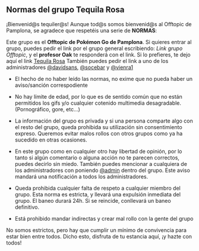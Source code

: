 ## Normas del grupo Tequila Rosa

¡Bienvenid@s tequiler@s!
Aunque tod@s somos bienvenid@s al Offtopic de Pamplona, se agradece que respetéis una serie de **NORMAS**:

Este grupo es el **Offtopic de Pokémon Go de Pamplona**. Si quieres entrar al grupo, puedes pedir el link por el grupo general escribiendo: _Link grupo Offtopic_, y el **profesor Oak** te responderá con el link.
Si lo prefieres, te dejo aquí el link [Tequila Rosa](https://telegram.me/joinchat/DAagwUOb_t-F7s0P9I-6JA)
También puedes pedir el link a uno de los administradores [@davidsans](https://t.me/davidsans), [@socebar](https://t.me/socebar) y [@vienra1](https://t.me/vienra1)

- El hecho de no haber leído las normas, no exime que no pueda haber un aviso/sanción correspodiente

- No hay límite de edad, por lo que es de sentido común que no están permitidos los gifs y/o cualquier cotenido multimedia desagradable. (Pornográfico, gore, etc...)

- La información del grupo es privada y si una persona comparte algo con el resto del grupo, queda prohibida su utilización sin consentimiento expreso. Queremos evitar malos rollos con otros grupos como ya ha sucedido en otras ocasiones.

- En este grupo como en cualquier otro hay libertad de opinión, por lo tanto si algún comentario o alguna acción no te parecen correctos, puedes decirlo sin miedo. También puedes mencionar a cualquiera de los administradores con poniendo [@admin](https://t.me/admin) dentro del grupo. Este aviso mandará una notificación a todos los administradores.

- Queda prohibida cualquier falta de respeto a cualquier miembro del grupo. Esta norma es estricta, y llevará una expulsión inmediata del grupo. El baneo durará 24h. Si se reincide, conllevará un baneo definitivo.

- Está prohibido mandar indirectas y crear mal rollo con la gente del grupo

No somos estrictos, pero hay que cumplir un mínimo de convivencia para estar bien entre todos. Dicho esto, disfruta de tu estancia aquí, ¡y hazte con todos!
